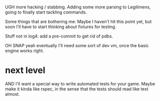 UGH more hacking / stabbing. Adding some more parsing to Legilimens, going to finally start tackling commands.

Some things that are bothering me: Maybe I haven't hit this point yet, but soon I'll have to start thinking about fixtures for testing.

Stuff not in log4: add a pre-commit to get rid of pdbs.

OH SNAP yeah eventually I'll need some sort of dev vm, once the basic engine works right.
# next level

AND I'll want a special way to write automated tests for your game. Maybe make it kinda like rspec, in the sense that the tests should read like text almost.